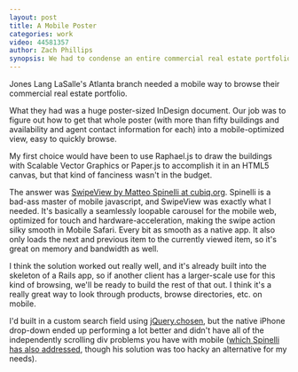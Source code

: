 ```yaml
---
layout: post
title: A Mobile Poster
categories: work
video: 44581357
author: Zach Phillips
synopsis: We had to condense an entire commercial real estate portfolio down to a mobile web form factor. Here's what we came up with.
---
```


Jones Lang LaSalle's Atlanta branch needed a mobile way to browse their commercial real estate portfolio. 

What they had was a huge poster-sized InDesign document. Our job was to figure out how to get that whole poster (with more than fifty buildings and availability and agent contact information for each) into a mobile-optimized view, easy to quickly browse.

My first choice would have been to use Raphael.js to draw the buildings with Scalable Vector Graphics or Paper.js to accomplish it in an HTML5 canvas, but that kind of fanciness wasn't in the budget.

The answer was [SwipeView by Matteo Spinelli at cubiq.org](http://cubiq.org/swipeview). Spinelli is a bad-ass master of mobile javascript, and SwipeView was exactly what I needed. It's basically a seamlessly loopable carousel for the mobile web, optimized for touch and hardware-acceleration, making the swipe action silky smooth in Mobile Safari. Every bit as smooth as a native app. It also only loads the next and previous item to the currently viewed item, so it's great on memory and bandwidth as well.

I think the solution worked out really well, and it's already built into the skeleton of a Rails app, so if another client has a larger-scale use for this kind of browsing, we'll be ready to build the rest of that out. I think it's a really great way to look through products, browse directories, etc. on mobile.

I'd built in a custom search field using [jQuery.chosen](https://github.com/harvesthq/chosen/), but the native iPhone drop-down ended up performing a lot better and didn't have all of the independently scrolling div problems you have with mobile ([which Spinelli has also addressed](http://cubiq.org/iscroll-4), though his solution was too hacky an alternative for my needs).